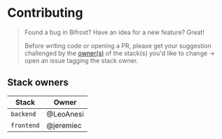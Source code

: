 # Contributing

> Found a bug in Bifrost?
> Have an idea for a new feature?
> Great!
>
> Before writing code or opening a PR, please get your suggestion challenged by the [owner(s)](#stack-owners) of the stack(s) you'd like to change -> open an issue tagging the stack owner.

## Stack owners

| Stack               | Owner                              |
| ------------------- | ---------------------------------- |
| `backend`              | @LeoAnesi    |
| `frontend`              | @jeremiec   |
